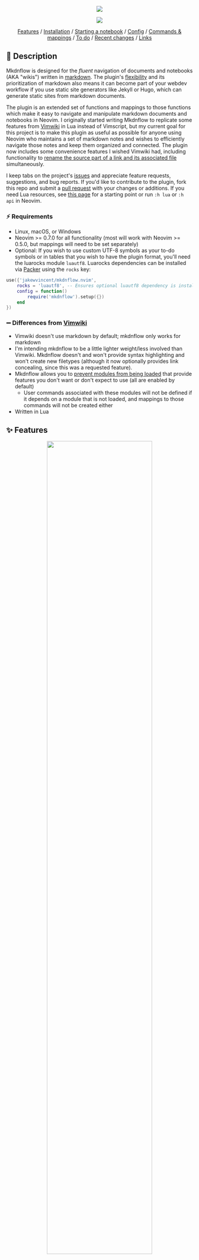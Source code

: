<p align=center>
<img src="assets/logo/mkdnflow_logo.png">
</p>
<p align=center><img src="https://camo.githubusercontent.com/dba3dd4ec5c0640974a4dad6acdef2e5fe9ef9eee3160ff309aa40dcb091b956/68747470733a2f2f696d672e736869656c64732e696f2f62616467652f6c75612d2532333243324437322e7376673f267374796c653d666c6174266c6f676f3d6c7561266c6f676f436f6c6f723d7768697465"></p>
<p align=center>
   <a href="#-features">Features</a> / <a href="#-installation">Installation</a> / <a href="#-starting-a-notebook">Starting a notebook</a> / <a href="#%EF%B8%8F-configuration">Config</a> / <a href="#-commands-and-default-mappings">Commands & mappings</a> / <a href="#%EF%B8%8F-to-do">To do</a> / <a href="#-recent-changes">Recent changes</a> / <a href="#-links">Links</a>
</p>

## 📝 Description

Mkdnflow is designed for the *fluent* navigation of documents and notebooks (AKA "wikis") written in [markdown](https://markdownguide.org). The plugin's [flexibility](#customizable-link-interpretation) and its prioritization of markdown also means it can become part of your webdev workflow if you use static site generators like Jekyll or Hugo, which can generate static sites from markdown documents.

The plugin is an extended set of functions and mappings to those functions which make it easy to navigate and manipulate markdown documents and notebooks in Neovim. I originally started writing Mkdnflow to replicate some features from [Vimwiki](https://github.com/vimwiki/vimwiki) in Lua instead of Vimscript, but my current goal for this project is to make this plugin as useful as possible for anyone using Neovim who maintains a set of markdown notes and wishes to efficiently navigate those notes and keep them organized and connected. The plugin now includes some convenience features I wished Vimwiki had, including functionality to [rename the source part of a link and its associated file](#rename-link-sources-and-files-simultaneously) simultaneously.

I keep tabs on the project's [issues](https://github.com/jakewvincent/mkdnflow.nvim/issues) and appreciate feature requests, suggestions, and bug reports. If you'd like to contribute to the plugin, fork this repo and submit a [pull request](https://github.com/jakewvincent/mkdnflow.nvim/pulls) with your changes or additions. If you need Lua resources, see [this page](https://neovim.io/doc/lua-resources/) for a starting point or run `:h lua` or `:h api` in Neovim.

### ⚡ Requirements

* Linux, macOS, or Windows
* Neovim >= 0.7.0 for all functionality (most will work with Neovim >= 0.5.0, but mappings will need to be set separately)
* Optional: If you wish to use custom UTF-8 symbols as your to-do symbols or in tables that you wish to have the plugin format, you'll need the luarocks module `luautf8`. Luarocks dependencies can be installed via [Packer](#initlua) using the `rocks` key:

```lua
use({'jakewvincent/mkdnflow.nvim',
    rocks = 'luautf8', -- Ensures optional luautf8 dependency is installed
    config = function()
        require('mkdnflow').setup({})
    end
})
```

### ➖ Differences from [Vimwiki](https://github.com/vimwiki/vimwiki)

* Vimwiki doesn't use markdown by default; mkdnflow only works for markdown
* I'm intending mkdnflow to be a little lighter weight/less involved than Vimwiki. Mkdnflow doesn't and won't provide syntax highlighting and won't create new filetypes (although it now optionally provides link concealing, since this was a requested feature).
* Mkdnflow allows you to [prevent modules from being loaded](#modules-dictionary-like-table) that provide features you don't want or don't expect to use (all are enabled by default)
    * User commands associated with these modules will not be defined if it depends on a module that is not loaded, and mappings to those commands will not be created either
* Written in Lua

## ✨ Features

<p align=center>
<a href="https://user-images.githubusercontent.com/45184202/166573700-62cdec3b-a13f-4f9e-9d72-ab2650205042.mp4"><img src="assets/demo/demo.mp4.png" width="75%"></a>
</p>

### Two link styles
* Use either markdown or wiki-link link styles by setting a [config option](#link_style-string).
* 🆕 Conceal link sources for either link type by enabling conceal in [your config](#-configuration)
    * Markdown-style links are shortened from `[Link](source.md)` to `Link`
    * Wiki-style links are shortened from `[[source|Link]]` to `Link` or from `[[source]]` to `source`
    * NOTE: If you are using the [recently split treesitter parsers for markdown](https://github.com/nvim-treesitter/nvim-treesitter#supported-languages), you do not need to enable conceal through mkdnflow--if you are using markdown-style links. Just make sure you have `markdown` and `markdown_inline` installed and enabled in markdown filetypes, and in your `.vimrc` or `init.lua`, enable conceal (`set conceallevel=2` or `vim.wo.conceallevel = 2`).

### Follow links and citations
* `<CR>` on various kinds of links to "follow" them:
    * `.md` links open in the current window
    * Absolute links or `.md` links relative to home open in the current window but are interpreted with absolute perspective (e.g. `[File](/home/user/file.md)`/`[File](C:\Users\user\file.md)` on Windows, or `[File](~/Documents/file.md)`)
    * Links to a file prefixed with `file:` (e.g. `[My Xournal notes](file:notes.xopp)`) open with the system's default program for that filetype
    * Link to URLs are opened in the default browser
    * Anchor links to headings in the current file will trigger a jump to that heading. Headings must start with a hash, and the path part of the link must look like the heading with (a) any spaces between the last hash mark and the beginning of the heading text removed, (b) all other spaces converted to a dash, (c) non-alphanumeric characters removed, (d) strings of multiple hashes converted into a single hash, and (e) all upper-case characters converted to lower-case characters. For example:
        * `## Bills to pay` will be jumped to if the path in the anchor link is `#bills-to-pay`
        * `#### Groceries/other things to buy` will be jumped to if the path in the anchor link is `#groceriesother-things-to-buy`
    * Following a link to a directory (e.g. another notebook) will open a dialogue for you to select which file in the directory to open in the current window
* `<CR>` on citations to open associated files or websites (e.g. `@Chomsky1957`, with or without brackets around it)
    * Specify a path to a [.bib](http://www.bibtex.org/Format/) file in [your config](#default_path-string)—or if `perspective.priority` is `root`, simply place your bib files to be searched in your notebook's root directory.
    * Files are prioritized. If no file is found associated with the citation key, a URL associated with it will be opened. If no URL is found, a DOI is opened. If no DOI is found, whatever is in the `howpublished` field is opened.
    * 🔥 Hot tip: make reaching your contacts via work messaging apps (e.g. Slack) easier by keeping a bib file that associates your contacts' messaging handles with the URL for your direct message thread with that contact. For instance, if you [point the plugin to a bib file](#default_bib_path-string) with the following entry, `<CR>`ing on `@dschrute` in a markdown document would take you to the associated Slack thread.

```bib
@misc{dschrute,
    url={https://dundermifflin.slack.com/archives/P07BFJD82}
}
```

### Customizable link interpretation
* Specify what perspective the plugin-should take when interpreting links to files. There are [three options](#perspective-dictionary-like-table):
    1. Interpret links relative to the first-opened file (default behavior; similar to #3 if your first-opened file is always in the root directory)
    2. Interpret links relative to the file open in the current buffer
    3. Interpret links relative to the root directory of the notebook that the file in the current buffer is a part of. To enable this functionality, set `perspective.priority` to `root` in your config, and pass a file as the value of `perspective.root_tell`. The _tell_ is the name of a single file that can be used to identify the root directory (e.g. `index.md`, `.git`, `.root`, `.wiki_root`, etc.). See [the default config](#%EF%B8%8F-configuration) for how to configure the `perspective` table.
    * Override any of the above settings by specifying a link to a markdown file with an absolute path (one that starts with `/` or `~/`). Links within this file will still receive the relative interpretation, so this is best for references out of the project directory to markdown files without their own dependencies (unless those dependencies are within the project directory).
* Keep your files organized **and** your links simple by customizing link interpretation using an [implicit transformation function](#links-dictionary-like-table).

### Create, customize, and destroy links
* `<CR>` on word under cursor or visual selection to create a notebook-internal link
    * Customizable path text transformations (by default, text is converted to lowercase, spaces are converted to dashes, and the date in YYYY-MM-DD format is prefixed to the filename, separated by an underscore). See the description of the [`links`](#links-dictionary-like-table) config key for customization instructions.
* `<M-CR>` (Alt-Enter) when your cursor is anywhere in a link to destroy it (replace it with the text in [...])
* Create an anchor link if the visual selection starts with `#` 
* Create a web link if what's under the cursor is a URL (and move the cursor to enter the link name)
* `ya` on a heading to add a formatted anchor link for the heading to the default register (ready to paste in the current buffer)
    * `yfa` to do the same, but adding the absolute path of the file before the anchor (for pasting in another buffer)
* Customize how link sources are generated from text using a custom explicit transformation function
    * Adding the following to your setup would result in a link that looks like the following: `[Some text the link was created from](sometextthelinkwascreatedfrom.md)`

```lua
require('mkdnflow').setup({
    links = {
        transform_explicit = function(text)
            -- Make lowercase, remove spaces, and reverse the string
            return string.lower(text:gsub(' ', '')
        end
    }
})
```

### Jump to links, headings
* `<Tab>` and `<S-Tab>` jump to the next and previous links in the file
* `]]` and `[[` jump to the next and previous headings in the file
* "Wrap" back to the beginning/end of the file when jumping with a [config setting](#wrap-boolean)

### Create missing directories
* If a link goes to a file in a directory that doesn't exist, it can optionally [be created](#create_dirs-boolean)

### Rename link sources and files simultaneously
* Use built-in dialog triggered by `MkdnMoveSource` (mapped to `<F2>` by default) to rename a link's source *and rename/move the linked file* simultaneously
    * [Perspective](#customizable-link-interpretation), [implicit extensions](#links-dictionary-like-table), and custom [implicit transformations](#links-dictionary-like-table) are all taken into account when moving the linked file
    * The dialog will confirm the details of the changes for you to approve/reject before taking any action

### Backward and forward navigation through buffers
* `<BS>` to go **backward** (to the previous file/buffer opened in the current window, like clicking the back button in a web browser)
* `<Del>` to go **forward** (to the subsequent file/buffer opened in the current window, like clicking the forward button in a web browser)

### Keybindings
* Easy-to-remember [default keybindings](#-commands-and-default-mappings) that activate only in markdown files (and/or other filetypes you specify in the `filetypes` config table)
* [Customize keybindings](#mappings-dictionary-like-table) individually or [disable them altogether](#modules-dictionary-like-table) by disabling the `maps` module)

### Manipulate headings
* Increase/decrease heading levels (mapped to `+`/`-` by default). **Note**: *Increasing* the heading means increasing it in importance (i.e. making it bigger or more prominent when converted to HTML and rendered in a browser), which counterintuitively means *removing* a hash symbol.

### Section folding
* 🆕 Fold a section using `<CR>` in normal mode if the cursor is on the heading of the section
    * Unfold a folded section using `<CR>` or `<leader>F` (both are default mappings; the former maps to a wrapper function that will follow links if the cursor is not on a fold or section heading; the latter is mapped specifically to `:MkdnUnfoldSection<CR>`)
    * If you wish to create a link in a heading (normally done with `<CR>`), you'll need to do so by making a visual selection of the text you wish to create a link from and then hitting `<CR>`, or otherwise disabling the mapping for `MkdnEnter` and mapping `MkdnFollowLink` to `<CR>` in visual and normal modes.
* 🆕 Fold the section the cursor is currently in—even if the cursor is not on the heading—using `<leader>f`

### Lists
* Toggle the status of a to-do list item on the current line (mapped to `<C-Space>` by default). Using the default settings, toggling will result in the following changes. To-do symbols [can be customized](#to_do-dictionary-like-table) (make sure to use the [luautf8 luarock dependency](#if-you-wish-to-use-custom-utf-8-to-do-symbols-add-the-luautf8-luarock-dependency) if you want to use utf8 to-do symbols).
    * `* [ ] ...` → `* [-] ...`
    * `* [-] ...` → `* [X] ...`
    * `* [X] ...` → `* [ ] ...`
* Toggle multiple to-do items at once by selecting the lines to toggle in (simple) visual mode (mapped to `<C-Space>` by default)
* Create to-do items from plain unordered or ordered lists by toggling a non-to-do-list item (`<C-Space>` by default)
* Automatically update any parent to-dos when child to-dos are toggled.
    * When all child to-dos have been marked complete, the parent is marked complete
    * When at least one child to-do has been marked in-progress, the parent to-do is marked in-progress
    * When a parent to-do is marked complete and one child to-do is reverted to not-yet-started or in-progress, the parent to-do is marked in-progress
    * When a parent to-do is marked complete or in-progress and all child to-dos have been reverted to not-yet-started, the parent to-do is marked not-yet-started.
* Update numbering for the list the cursor is currently on
    * `<leader>nn` (default mapping) or `:MkdnUpdateNumbering 0<CR>`, e.g., if you want to start numbering at 0
* Smart(er) behavior when `<CR>`ing in lists (NOTE: currently not enabled by default. See below.)
    * NOTE: The following functionality is disabled by default in case some find it intrusive. To enable the functionality, remap `<CR>` in insert mode (see the following code block).
    * In unordered lists: Add another bullet on the next line, unless the current list item is empty, in which case it will be erased
    * In ordered lists: Add another item on the next line (keeping numbering updated), unless the current item is empty, in which case it will be erased
    * In unordered and ordered to-do lists: Add another to-do item on the next line, unless the current to-do is empty, in which case it will be replaced with a simple (non-to-do) list item
    * Automatically indent a new list item when the current one ends in a colon
    * Demote empty indented list items by reducing the indentation by one level
* Add new list items using the list type of the current line without any of the fancy stuff listed above (see [MkdnExtendList](#-commands-and-default-mappings))

```lua
require('mkdnflow').setup({
    mappings = {
        MkdnEnter = {{'i', 'n', 'v'}, '<CR>'} -- This monolithic command has the aforementioned insert-mode-specific behavior and also will trigger row jumping in tables. Outside of lists and tables, it behaves as <CR> normally does.
        -- MkdnNewListItem = {'i', '<CR>'} -- Use this command instead of you only want <CR> in insert mode to add a new list item (and behave as usual outside of lists)
    }
})
```

### Tables
* 🆕 Create a markdown table of `x` columns and `y` rows with `:MkdnTable x y`. Table headers are added automatically; to exclude headers, use `:MkdnTable x y noh`
* 🆕 Format existing tables with `:MkdnTableFormat`
    * Make sure you have the `luautf8` rock installed if you want to format tables containing non-ascii symbols!
* 🆕 Jump forward and backward between cells (mapped to `<Tab>` and `<S-Tab>` in insert mode by default)
* 🆕 Jump forward and backward between rows (the latter is mapped to `<M-CR>` in insert mode by default; jumping forward is not mapped to anything by default; see `MkdnEnter` or `MkdnTableNextRow` in [default mappings](#-commands-and-default-mappings))
* 🆕 Optionally trim extra whitespace from a cell when formatting (see [config options](#-configuration))
* 🆕 Optionally disable formatting when moving cells
* 🆕 Add new rows or columns (before or after the current row/cell; see [default mappings](#-commands-and-default-mappings))

<p align=center><strong>More coming soon! I use this plugin daily for work have been regularly adding new features for my use cases. Please share ideas and feature requests by <a href="https://github.com/jakewvincent/mkdnflow.nvim/issues">creating an issue</a>.</strong></p>

### 🆕 Disable unused modules
* Individually disable any of the modules that enable all of the above functionality (see [`modules` config option descriptions](#modules-dictionary-like-table))
    * Prevents the module from being loaded (rather than simply disabling the functionality the module provides)
    * Disabling a module prevents commands that are dependent on that module from being defined (and prevents mappings to those commands from being set)

## 📦 Installation and usage

### init.lua
<details>
<summary>Install with Packer</summary><p>

```lua
use({'jakewvincent/mkdnflow.nvim',
     config = function()
        require('mkdnflow').setup({
            -- Config goes here; leave blank for defaults
        })
     end
})
```

#### If you wish to use custom UTF-8 to-do symbols, add the luautf8 luarock dependency

```lua
use({'jakewvincent/mkdnflow.nvim',
     rocks = 'luautf8',
     config = function()
        require('mkdnflow').setup({
            -- Config goes here; leave blank for defaults
        })
     end
})
```

</p></details>

<details>
<summary>Install with Paq</summary><p>

```lua
require('paq')({
    -- Your other plugins;
    'jakewvincent/mkdnflow.nvim';
    -- Your other plugins;
})

-- Include the setup function somewhere else in your init.lua/vim file, or the
-- plugin won't activate itself:

require('mkdnflow').setup({
    -- Config goes here; leave blank for defaults
})
```

</p></details>

### init.vim
<details>
<summary>Install with Vim-Plug, NeoBundle, Vundle, Pathogen, or Dein</summary><p>

```vim
" Vim-Plug
Plug 'jakewvincent/mkdnflow.nvim'

" NeoBundle
NeoBundle 'jakewvincent/mkdnflow.nvim'

" Vundle
Bundle 'jakewvincent/mkdnflow.nvim'

" Pathogen
git clone https://github.com/jakewvincent/mkdnflow.nvim.git ~/.vim/bundle/mkdownflow.nvim

" Dein
call dein#add('jakewvincent/mkdnflow.nvim')

" Include the setup function somewhere else in your init.vim file, or the
" plugin won't activate itself:
lua << EOF
require('mkdnflow').setup({
    -- Config goes here; leave blank for defaults
})
EOF
```

</p></details>

### ❗ Caveats/warnings

All functionality of the plugin should now work on all operating systems, including Windows! However, since I don't use Windows on my daily driver, there may be edge cases that cause trouble. Please file an issue if anything comes up.

### 🏁 Starting a notebook

As long as you successfully installed Mkdnflow, you don't need to do anything special to start using the plugin. All of the plugin's features will be enabled for any markdown file (or for any filetype you specify under the `filetypes` config key). If you would like to start a notebook (AKA "wiki"), first create a directory for it. If you're using Neovim in the terminal, simply enter `nvim index.md` and start writing. I suggest using `index.md` as a landing page/table of contents that contains links to all other notes in your notebook. If you use such a landing page, try setting `perspective.priority` in your Mkdnflow config to `'root'` and your `perspective.root_tell` to `'index.md'` so that Mkdnflow can identify your notebook's root directory and reliably interpret links relative to this directory.

## ⚙️ Configuration

Currently, the setup function uses the defaults shown below. See the descriptions and non-default options in the [section below the following block](#config-descriptions). **To use these defaults, simply pass no arguments setup function:** `require('mkdnflow').setup()`. To change these settings, specify new values for any of them them in the setup function.

```lua
-- ** DEFAULT SETTINGS; TO USE THESE, PASS NO ARGUMENTS TO THE SETUP FUNCTION **
require('mkdnflow').setup({
    modules = {
        bib = true,
        buffers = true,
        conceal = true,
        cursor = true,
        folds = true,
        links = true,
        lists = true,
        maps = true,
        paths = true,
        tables = true
    },
    filetypes = {md = true, rmd = true, markdown = true},
    create_dirs = true,             
    perspective = {
        priority = 'first',
        fallback = 'current',
        root_tell = false,
        nvim_wd_heel = true
    },    
    wrap = false,
    bib = {
        default_path = nil,
        find_in_root = true
    },
    silent = false,
    links = {
        style = 'markdown',
        conceal = false,
        implicit_extension = nil,
        transform_implicit = false,
        transform_explicit = function(text)
            text = text:gsub(" ", "-")
            text = text:lower()
            text = os.date('%Y-%m-%d_')..text
            return(text)
        end
    },
    to_do = {
        symbols = {' ', '-', 'X'},
        update_parents = true,
        not_started = ' ',
        in_progress = '-',
        complete = 'X'
    },
    tables = {
        trim_whitespace = true,
        format_on_move = true
    },
    mappings = {
        MkdnEnter = {{'n', 'v'}, '<CR>'},
        MkdnTab = false,
        MkdnSTab = false,
        MkdnNextLink = {'n', '<Tab>'},
        MkdnPrevLink = {'n', '<S-Tab>'},
        MkdnNextHeading = {'n', ']]'},
        MkdnPrevHeading = {'n', '[['},
        MkdnGoBack = {'n', '<BS>'},
        MkdnGoForward = {'n', '<Del>'},
        MkdnFollowLink = false, -- see MkdnEnter
        MkdnDestroyLink = {'n', '<M-CR>'},
        MkdnMoveSource = {'n', '<F2>'},
        MkdnYankAnchorLink = {'n', 'ya'},
        MkdnYankFileAnchorLink = {'n', 'yfa'},
        MkdnIncreaseHeading = {'n', '+'},
        MkdnDecreaseHeading = {'n', '-'},
        MkdnToggleToDo = {{'n', 'v'}, '<C-Space>'},
        MkdnNewListItem = false,
        MkdnExtendList = false,
        MkdnUpdateNumbering = {'n', '<leader>nn'},
        MkdnTableNextCell = {'i', '<Tab>'},
        MkdnTablePrevCell = {'i', '<S-Tab>'},
        MkdnTableNextRow = false,
        MkdnTablePrevRow = {'i', '<M-CR>'},
        MkdnTableNewRowBelow = {{'n', 'i'}, '<leader>ir'},
        MkdnTableNewRowAbove = {{'n', 'i'}, '<leader>iR'},
        MkdnTableNewColAfter = {{'n', 'i'}, '<leader>ic'},
        MkdnTableNewColBefore = {{'n', 'i'}, '<leader>iC'},
        MkdnFoldSection = {'n', '<leader>f'},
        MkdnUnfoldSection = {'n', '<leader>F'}
    }
})
```

### Config descriptions
#### `modules` (dictionary-like table)
* All modules are enabled by default:
    * `modules.bib` (required for [parsing bib files](#follow-links-and-citations) and [following citations](#follow-links-and-citations))
    * `modules.buffers` (required for [backward and forward navigation through buffers](#backward-and-forward-navigation-through-buffers))
    * `modules.conceal` (required if you wish to enable [link concealing](#two-link-styles); note that you must declare [`links.conceal` as `true`](#links-dictionary-like-table) in addition to enabling this module if you wish to conceal links)
    * `modules.cursor` (required for [jumping to links and headings](#jump-to-links-headings); [yanking anchor links](#create-customize-and-destroy-links))
    * `modules.folds` (required for [folding by section](#section-folding))
    * `modules.links` (required for [creating and destroying links](#create-customize-and-destroy-links) and [following links](#follow-links-and-citations))
    * `modules.lists` (required for [manipulating lists, toggling to-do list items, etc.](#lists))
    * `modules.maps` (required for [setting mappings via the mappings table](#keybindings); set to `false` if you wish to set mappings outside of the plugin)
    * `modules.paths` (required for [link interpretation](#customizable-link-interpretation) and [following links](#follow-links-and-citations))
    * `modules.tables` (required for [table navigation and formatting](#tables))

#### `create_dirs` (boolean)
* `true`: Directories referenced in a link will be (recursively) created if they do not exist
* `false` No action will be taken when directories referenced in a link do not exist. Neovim will open a new file, but you will get an error when you attempt to write the file.

#### `perspective` (dictionary-like table)
* `perspective.priority` (string): Specifies the priority perspective to take when interpreting link paths
    * `'first'`: Links will be interpreted relative to the first-opened file (when the current instance of Neovim was started)
    * `'current'`: Links will be interpreted relative to the current file
    * `'root'`: Links will be interpreted relative to the root directory of the current notebook (requires `perspective.root_tell` to be specified)
    * `'nvim_wd_heel'`: Changes in perspective will be reflected in the nvim working directory. (In other words, the working directory will "heel" to the plugin's perspective.) This helps ensure (at least) that path completions (if using a completion plugin with support for paths) will be accurate and usable.
* `perspective.fallback` (string): Specifies the backup perspective to take if priority isn't possible (e.g. if it is `'root'` but no root directory is found)
    * `'first'`: (see above)
    * `'current'`: (see above)
    * `'root'`: (see above)
* `perspective.root_tell` (string or boolean)
    * `'<any file name>'`: Any arbitrary filename by which the plugin can uniquely identify the root directory of the current notebook. If `false` is used instead, the plugin will never search for a root directory, even if `perspective.priority` is set to `root`.

#### `filetypes` (dictionary-like table)
* `<any arbitrary filetype extension>` (boolean value)
    * `true`: A matching extension will enable the plugin's functionality for a file with that extension

Note: This functionality references the file's extension. It does not rely on Neovim's filetype recognition. The extension must be provided in lower case because the plugin converts file names to lowercase. Any arbitrary extension can be supplied. Setting an extension to `false` is the same as not including it in the list.

#### `wrap` (boolean)
* `true`: When jumping to next/previous links or headings, the cursor will continue searching at the beginning/end of the file
* `false`: When jumping to next/previous links or headings, the cursor will stop searching at the end/beginning of the file

#### `bib` (dictionary-like table)
* `bib.default_path` (string or `nil`): Specifies a path to a default .bib file to look for citation keys in (need not be in root directory of notebook)
* `bib.find_in_root` (boolean)
    * `true`: When `perspective.priority` is also set to `root` (and a root directory was found), the plugin will search for bib files to reference in the notebook's top-level directory. If `bib.default_path` is also specified, the default path will be appended to the list of bib files found in the top level directory so that it will also be searched.
    * `false`: The notebook's root directory will not be searched for bib files.

#### `silent` (boolean)
* `true`: The plugin will not display any messages in the console except compatibility warnings related to your config
* `false`: The plugin will display messages to the console (all messages from the plugin start with ⬇️ )

#### `links` (dictionary-like table)
* `links.style` (string)
    * `'markdown'`: Links will be expected in the standard markdown format: `[<title>](<source>)`
    * `'wiki'`: Links will be expected in the unofficial wiki-link style, specifically the [title-after-pipe format](https://github.com/jgm/pandoc/pull/7705): `[[<source>|<title>]]`.
* `links.conceal` (boolean)
    * `true`: Link sources and delimiters will be concealed (depending on which link style is selected)
    * `false`: Link sources and delimiters will not be concealed by mkdnflow
* `links.implicit_extension` (string)
    * `<any extension>`: A string that instructs the plugin (a) how to _interpret_ links to files that do not have an extension, and (b) that new links should be created without an explicit extension
* `links.transform_explicit` (function or `false`): A function that transforms the text to be inserted as the source/path of a link when a link is created. Anchor links are not currently customizable. If you want all link paths to be explicitly prefixed with the year, for instance, and for the path to be converted to uppercase, you could provide the following function under this key. (FYI: The previous functionality specified under the `prefix` key has been migrated here to provide greater flexibility.)

```lua
function(input)
    return(string.upper(os.date('%Y-')..input))
end
```

* `links.transform_implicit` (function or `false`): A function that transforms the path of a link immediately before interpretation. It does not transform the actual text in the buffer but can be used to modify link interpretation. For instance, link paths that match a date pattern can be opened in a `journals` subdirectory of your notebook, and all others can be opened in a `pages` subdirectory, using the following function:

```lua
function(input)
    if input:match('%d%d%d%d%-%d%d%-%d%d') then
        return('journals/'..input)
    else
        return('pages/'..input)
    end
end
```

#### `to_do` (dictionary-like table)
* `to_do.symbols` (array-like table): A list of symbols (each no more than one character) that represent to-do list completion statuses. `MkdnToggleToDo` references these when toggling the status of a to-do item. Three are expected: one representing not-yet-started to-dos (default: `' '`), one representing in-progress to-dos (default: `-`), and one representing complete to-dos (default: `X`).
    * NOTE: Native Lua support for UTF-8 characters is limited, so in order to ensure all functionality works as intended if you are using non-ascii to-do symbols, you'll need to install the luarocks module "luautf8".
* `to_do.update_parents` (boolean): Whether parent to-dos' statuses should be updated based on child to-do status changes performed via `MkdnToggleToDo`
    * `true` (default): Parent to-do statuses will be inferred and automatically updated when a child to-do's status is changed
    * `false`: To-do items can be toggled, but parent to-do statuses (if any) will not be automatically changed
* The following entries can be used to stipulate which symbols shall be used when updating a parent to-do's status when a child to-do's status is changed. These are **not required**: if `to_do.symbols` is customized but these options are not provided, the plugin will attempt to infer what the meanings of the symbols in your list are by their order. For example, if you set `to_do.symbols` as `{' ', '⧖', '✓'}`, `' '` will be assiged to `to_do.not_started`, '⧖' will be assigned to `to_do.in_progress`, etc. If more than three symbols are specified, the first will be used as `not_started`, the second will be used as `in_progress`, and the last will be used as `complete`. If two symbols are provided (e.g. `' ', '✓'`), the first will be used as both `not_started` and `in_progress`, and the second will be used as `complete`.
    * `to_do.not_started` (string): Stipulates which symbol represents a not-yet-started to-do
    * `to_do.in_progress` (string):  Stipulates which symbol represents an in-progress to-do
    * `to_do.complete` (string):  Stipulates which symbol represents a complete to-do

#### `tables` (dictionary-like table)
* `tables.trim_whitespace` (boolean): Whether extra whitespace should be trimmed from the end of a table cell when a table is formatted (default: `true`)
* `tables.format_on_move` (boolean): Whether tables should be formatted each time the cursor is moved via MkdnTable{Next/Prev}{Cell/Row} (default: `true`)

Note: See [default mappings](#-commands-and-default-mappings)

#### `mappings` (dictionary-like table)
* `mappings.<name of command>` (array-like table or `false`)
    * `mappings.<name of command>[1]` string or array table representing the mode (or array of modes) that the mapping should apply in (`'n'`, `'v'`, etc.)
    * `mappings.<name of command>[2]` string representing the keymap (e.g. `'<Space>'`)
    * set `mappings.<name of command> = false` to disable default mapping without providing a custom mapping

Note: `<name of command>` should be the name of a commands defined in `mkdnflow.nvim/plugin/mkdnflow.lua` (see :h Mkdnflow-commands for a list).

### 👍 Recommended vim settings

I recommended turning on `autowriteall` in Neovim *for markdown filetypes*. This will ensure that changes to buffers are saved when you navigate away from that buffer, e.g. by following a link to another file. See `:h awa`.

```lua
-- If you have an init.lua
vim.cmd('autocmd FileType markdown set autowriteall')
```

```vim
" If you have an init.vim
autocmd FileType markdown set autowriteall
```

### ❕ Commands and default mappings

These default mappings can be disabled; see [Configuration](#%EF%B8%8F-configuration). Commands with no mappings trigger functions that are called by the functions with mappings, but I've given them a command name so you can use them as independent functions if you'd like to.

| Keymap       | Mode      | Command                       | Description                                                                                                                                                                                                                                                                                                                                                                                                                                                                                                                                                                                                                                                                         |
| ------------ | --------- | ----------------------------- | ----------------------------------------------------------------------------------------------------------------------------------------------------------------------------------------------------------------------------------------------------------------------------------------------------------------------------------------------------------------------------------------------------------------------------------------------------------------------------------------------------------------------------------------------------------------------------------------------------------------------------------------------------------------------------------- |
| `<CR>`       | n, v(, i) | `:MkdnEnter<CR>`              | Triggers a wrapper function which will (a) infer your editor mode, and then if in normal or visual mode, either follow a link, create a new link from the word under the cursor or visual selection, or fold a section (if cursor is on a section heading); if in insert mode, it will create a new list item (if cursor is in a list), go to the next row in a table (if cursor is in a table), or behave normally (if cursor is not in a list or a table) NOTE: There is no insert-mode mapping for this command by default since some may find its effects intrusive. To enable the insert-mode functionality, add to the mappings table: `MkdnEnter = {{'i', 'n', 'v'}, '<CR>}` |
| `<Tab>`      | n         | `:MkdnNextLink<CR>`           | Move cursor to the beginning of the next link (if there is a next link)                                                                                                                                                                                                                                                                                                                                                                                                                                                                                                                                                                                                             |
| `<S-Tab>`    | n         | `:MkdnPrevLink<CR>`           | Move the cursor to the beginning of the previous link (if there is one)                                                                                                                                                                                                                                                                                                                                                                                                                                                                                                                                                                                                             |
| `]]`         | n         | `:MkdnNextHeading<CR>`        | Move the cursor to the beginning of the next heading (if there is one)                                                                                                                                                                                                                                                                                                                                                                                                                                                                                                                                                                                                              |
| `[[`         | n         | `:MkdnPrevHeading<CR>`        | Move the cursor to the beginning of the previous heading (if there is one)                                                                                                                                                                                                                                                                                                                                                                                                                                                                                                                                                                                                          |
| `<BS>`       | n         | `:MkdnGoBack<CR>`             | Open the historically last-active buffer in the current window                                                                                                                                                                                                                                                                                                                                                                                                                                                                                                                                                                                                                      |
| `<Del>`      | n         | `:MkdnGoForward<CR>`          | Open the buffer that was historically navigated away from in the current window                                                                                                                                                                                                                                                                                                                                                                                                                                                                                                                                                                                                     |
| --           | --        | `:MkdnFollowLink<CR>`         | Open the link under the cursor, creating missing directories if desired, or if there is no link under the cursor, make a link from the word under the cursor                                                                                                                                                                                                                                                                                                                                                                                                                                                                                                                        |
| `<F2>`       | n         | `:MkdnMoveSource<CR>`         | Open a dialog where you can provide a new source for a link and the plugin will rename and move the associated file on the backend (and rename the link source)                                                                                                                                                                                                                                                                                                                                                                                                                                                                                                                     |
| `<M-CR>`     | n         | `:MkdnDestroyLink<CR>`        | Destoy the link under the cursor, replacing it with just the text from [...]                                                                                                                                                                                                                                                                                                                                                                                                                                                                                                                                                                                                        |
| `ya`         | n         | `:MkdnYankAnchorLink<CR>`     | Yank a formatted anchor link (if cursor is currently on a line with a heading)                                                                                                                                                                                                                                                                                                                                                                                                                                                                                                                                                                                                      |
| `yfa`        | n         | `:MkdnYankFileAnchorLink<CR>` | Yank a formatted anchor link with the filename included before the anchor (if cursor is currently on a line with a heading)                                                                                                                                                                                                                                                                                                                                                                                                                                                                                                                                                         |
| `+`          | n         | `:MkdnIncreaseHeading<CR>`    | Increase heading importance (remove hashes)                                                                                                                                                                                                                                                                                                                                                                                                                                                                                                                                                                                                                                         |
| `-`          | n         | `:MkdnDecreaseHeading<CR>`    | Decrease heading importance (add hashes)                                                                                                                                                                                                                                                                                                                                                                                                                                                                                                                                                                                                                                            |
| `<C-Space>`  | n         | `:MkdnToggleToDo<CR>`         | Toggle to-do list item's completion status or convert a list item into a to-do list item                                                                                                                                                                                                                                                                                                                                                                                                                                                                                                                                                                                            |
| `<leader>nn` | n         | `:MkdnUpdateNumbering<CR>`    | Update numbering for all siblings of the list item of the current line                                                                                                                                                                                                                                                                                                                                                                                                                                                                                                                                                                                                              |
| --           | --        | `:MkdnNewListItem<CR>`        | Add a new ordered list item, unordered list item, or (uncompleted) to-do list item                                                                                                                                                                                                                                                                                                                                                                                                                                                                                                                                                                                                  |
| --           | --        | `:MkdnExtendList<CR>`         | Like above, but the cursor stays on the current line (new list items of the same typ are added below)                                                                                                                                                                                                                                                                                                                                                                                                                                                                                                                                                                               |
| --           | --        | `:MkdnCreateLink<CR>`         | Replace the word under the cursor with a link in which the word under the cursor is the name of the link. This is called by MkdnFollowLink if there is no link under the cursor.                                                                                                                                                                                                                                                                                                                                                                                                                                                                                                    |
| --           | --        | `:MkdnTable ncol nrow (noh)`  | Make a table of ncol columns and nrow rows. Pass 'noh' as a third argument to exclude table headers.                                                                                                                                                                                                                                                                                                                                                                                                                                                                                                                                                                                |
| --           | --        | `:MkdnTableFormat<CR>`        | Format a table under the cursor                                                                                                                                                                                                                                                                                                                                                                                                                                                                                                                                                                                                                                                     |
| `<Tab>`      | i         | `:MkdnTableNextCell<CR>`      | Move the cursor to the beginning of the next cell in the table, jumping to the next row if needed                                                                                                                                                                                                                                                                                                                                                                                                                                                                                                                                                                                   |
| `<S-Tab>`    | i         | `:MkdnTablePrevCell<CR>`      | Move the cursor to the beginning of the previous cell in the table, jumping to the previous row if needed                                                                                                                                                                                                                                                                                                                                                                                                                                                                                                                                                                           |
| `<leader>ir` | i, n      | `:MkdnTableNewRowBelow<CR>`   | Add a new row below the row the cursor is currently in                                                                                                                                                                                                                                                                                                                                                                                                                                                                                                                                                                                                                              |
| `<leader>iR` | i, n      | `:MkdnTableNewRowAbove<CR>`   | Add a new row above the row the cursor is currently in                                                                                                                                                                                                                                                                                                                                                                                                                                                                                                                                                                                                                              |
| `<leader>ic` | i, n      | `:MkdnTableNewColAfter<CR>`   | Add a new column following the column the cursor is currently in                                                                                                                                                                                                                                                                                                                                                                                                                                                                                                                                                                                                                    |
| `<leader>iC` | i, n      | `:MkdnTableNewColBefore<CR>`  | Add a new column before the column the cursor is currently in                                                                                                                                                                                                                                                                                                                                                                                                                                                                                                                                                                                                                       |
| --           | --        | `:MkdnTab<CR>`                | Wrapper function which will jump to the next cell in a table (if cursor is in a table) or indent an (empty) list item (if cursor is in a list item)                                                                                                                                                                                                                                                                                                                                                                                                                                                                                                                                 |
| --           | --        | `:MkdnSTab<CR>`               | Wrapper function which will jump to the previous cell in a table (if cursor is in a table) or de-indent an (empty) list item (if cursor is in a list item)                                                                                                                                                                                                                                                                                                                                                                                                                                                                                                                          |
| `<leader>f`  | --        | `:MkdnFoldSection<CR>`        | Fold the section the cursor is currently on/in                                                                                                                                                                                                                                                                                                                                                                                                                                                                                                                                                                                                                                      |
| `<leader>F`  | --        | `:MkdnUnfoldSection<CR>`      | Unfold the folded section the cursor is currently on                                                                                                                                                                                                                                                                                                                                                                                                                                                                                                                                                                                                                                |
| --           | --        | `:Mkdnflow<CR>`               | Manually start Mkdnflow                                                                                                                                                                                                                                                                                                                                                                                                                                                                                                                                                                                                                                                             |

### Miscellaneous notes (+ troubleshooting) on remapping
* The back-end function for `:MkdnGoBack`, `require('mkdnflow').buffers.goBack()`, returns a boolean indicating the success of `goBack()` (thanks, @pbogut!). This is useful if the user wishes to remap `<BS>` so that when `goBack()` is unsuccessful, another function is performed.
* If you are attempting to (re)map `<CR>` in insert mode but can't get it to work, try inspecting your current insert mode mappings and seeing if anything is overriding your mapping. Possible candidates are completion plugins and auto-pair plugins.
    * If using [nvim-cmp](https://github.com/hrsh7th/nvim-cmp), consider using using the mapping with a fallback, as shown here: [*cmp-mapping*](https://github.com/hrsh7th/nvim-cmp/blob/bba6fb67fdafc0af7c5454058dfbabc2182741f4/doc/cmp.txt#L238)
    * If using an autopair plugin that automtically maps `<CR>` (e.g. [nvim-autopairs](https://github.com/windwp/nvim-autopairs)), see if it provides a way to disable its `<CR>` mapping (e.g. nvim-autopairs allows you to disable that mapping by adding `map_cr = false` to the table passed to its setup function).

## ☑️ To do
* [ ] Improve citation functionality
    * [ ] Add ability to stipulate a .bib file in a yaml block at the top of a markdown file
* [ ] Interpret reference-style links (spec: [Reference-style Links](https://www.markdownguide.org/basic-syntax#reference-style-links))
* [ ] Overhaul help documents (i.e. `:h mkdnflow`)

<details>
<summary>Completed to-dos</summary><p>

* [X] Add a way to disable modules the user doesn't wish/plan to use
* [X] Headings
    * [X] Easy folding & unfolding
* [X] Fancy table creation & editing
    * [X] Create a table of x columns and y rows
    * [X] Add/remove columns and rows
    * [X] Horizontal navigation through tables (with `<Tab>`)
    * [X] Vertical navigation through tables (with `<CR>`?)
    * [X] Table formatting for tables with explicit left-, center-, or right-aligned columns
* [X] Easily rename file in link
* [X] Add ability to identify/use any given .bib file in notebook's root directory (if `perspective` is set to `root`)
* [X] Lists
    * [X] To-do list functions & mappings
        * [X] Modify status of parent to-do when changing a child to-do (infer based on tab settings)
    * [X] Smart `<CR>` when in lists, etc.
* [X] Full compatibility with Windows
* [X] "Undo" a link (replace link w/ the text part of the link)
* [X] Easy *forward* navigation through buffers (with ~~`<S-BS>?`~~ `<Del>`)
* [X] Allow reference to absolute paths (interpret relatively [following config] if not prepended w/ `~` or `/`)
* [X] Allow parentheses in link names ([issue #8](https://github.com/jakewvincent/mkdnflow.nvim/issues/8))
* [X] Add a config option to wrap to the beginning of the document when navigating between links (11/08/21)

</p></details>


## 🔧 Recent changes
* 07/19/22: Update newly-converted (via `MkdnToggleToDo`/`<C-Space>`) to-do item's status if it has children
* 07/13/22: Follow links to arbitrary spans
* 07/13/22: Individually disable modules
* 07/09/22: Added folding functionality; replaced default normal/visual-mode mapping with mapping to wrapper function that will fold/open sections
* 07/01/22: Properly handle alignment markers in tables
* 07/01/22: Add option not to format table when moving the cursor to a different cell
* 06/29/22: Conceal links
* 06/27/22: Added wrapper functions so `<Tab>` and `<S-Tab>` can be used in both tables and lists
* 06/27/22: Added functionality to add new rows and columns

<details>
<summary>Older changes (> 1 month ago)</summary><p>

* 06/17/22: Added functionality to jump rows in tables
* 06/16/22: Added functionality to format tables and jump cells in tables
* 06/11/22: Added function and command to insert tables
* 06/06/22: Extend functionality of MkdnToggleToDo so that it (a) will create a to-do item from a plain list item, and (b) can toggle multiple to-do items selected with simple visual mode
* 06/04/22: Easily rename files in links (with `MkdnMoveSource`, mapped to `<F2>` by default)
* 06/04/22: Variant of MkdnNewListItem added as MkdnExtendList
* 06/03/22: Add command and mapping for updating numbering
* 05/30/22: Implement root directory switching to allow for easier switching between notebooks
* 05/30/22: Indent new list item when current one ends in a colon
* 05/12/22: Add functionality to search for bib files in the project's root directory
* 05/11/22: Customize path text when links are created with a customizable transformation function
* 05/11/22: Customize link interpretation with a customizable interpretation function (thanks @jmbuhr!)
* 04/30/22: Customize link style (markdown/wiki; addresses [issue #10](https://github.com/jakewvincent/mkdnflow.nvim/issues/10))
* 04/30/22: Added functionality to update parent to-dos when child to-do status is changed; customize to-do symbols
* 04/28/22: Interpret links to markdown files correctly when specified with an absolute path (one starting with `/` or `~/`)
* 04/28/22: Added ability to follow links to markdown files with an anchor and then jump to the appropriate heading (if one exists)
* 04/27/22: Add in some list item functionality (not mapped to anything by default yet)
* 04/26/22: Set command name to `false` in `mappings` table to disable mapping
* 04/25/22: Specify mode in mappings table
* 04/24/22: User can shut up messages by specifying 'true' in their config under the 'silent' key
* 04/24/22: Added Windows compatibility!
* 04/23/22: Major reorganization of followPath() function which ships off some of its old functionality to the new links module and much of it to smaller, path-type-specific functions in the new paths module
* 04/22/22: Added ability to identify the notebook's root directory by specifying a "tell" in the config (a file that can be used to identify the root)
* 04/20/22: Added ability to replace a link with just its name (effectively undoing the link) -- mapped to `<M-CR>` by default (Alt-Enter)
* 04/20/22: Fix for [issue #22](https://github.com/jakewvincent/mkdnflow.nvim/issues/22)
* 04/19/22: Toggle to-do list item's completion status
* 04/18/22: If URL is under cursor, make a link from the whole URL (addresses [issue #18](https://github.com/jakewvincent/mkdnflow.nvim/issues/18))
* 04/16/22: Added forward navigation (~undoing 'back')
* 04/11/22: Added ability to change heading level
* 04/05/22: Added ability to create anchor links; jump to matching headings; yank formatted anchor links from headings
* 04/03/22: Added ability to jump to headings if a link is an anchor link
* 03/06/22: Added ability to search .bib files and act on relevant information in bib entries when the cursor is in a citation and `<CR>` is pressed
* 02/03/22: Fixed case issue w/ file extensions ([issue #13](https://github.com/jakewvincent/mkdnflow.nvim/issues/13))
* 01/21/22: Path handler can now identify links with the file: prefix that have absolute paths or paths starting with `~/`
* 11/10/21: Merged [@pbogut's PR](https://github.com/jakewvincent/mkdnflow.nvim/pull/7), which modifies `require('mkdnflow').buffers.goBack()` to return a boolean (`true` if `goBack()` succeeds; `false` if `goBack()` isn't possible). For the default mappings, this causes no change in behavior, but users who wish `<BS>` to perform another function in the case that `goBack()` fails can now use `goBack()` in the antecedent of a conditional. @pbogut's mapping, for reference:
```lua
if not require('mkdnflow').buffers.goBack() then
  vim.cmd('Dirvish %:p')
end
```
* 11/08/21: Add option to wrap to beginning/end of file when jumping to next/previous link. Off by default.
* 11/01/21: Added vimdoc documentation
* 10/30/21: Added capability for manually starting the plugin with `:Mkdnflow`, addressing [issue #5](https://github.com/jakewvincent/mkdnflow.nvim/issues/5)
* 09/23/21: Fixed [issue #3](https://github.com/jakewvincent/mkdnflow.nvim/issues/3)
* 09/23/21: Added compatibility with macOS 
* 09/21/21: Fixed [issue #1](https://github.com/jakewvincent/mkdnflow.nvim/issues/1). Implemented a push-down stack to better handle backwards navigation through previously-opened buffers.
* 09/19/21: Fixed [issue #2](https://github.com/jakewvincent/mkdnflow.nvim/issues/2). Paths with spaces can now be created.

</p></details>

## 🔗 Links
* [Awesome Neovim's list of (markdown) plugins](https://github.com/rockerBOO/awesome-neovim#markdown)
* [A more granular list of Neovim plugins](https://github.com/yutkat/my-neovim-pluginlist)
### To complement mkdnflow
* [clipboard-image.nvim](https://github.com/ekickx/clipboard-image.nvim) (Paste links to images in markdown syntax)
* [mdeval.nvim](https://github.com/jubnzv/mdeval.nvim) (Evaluate code blocks inside markdown documents)
* Preview plugins
    * [Markdown Preview for (Neo)vim](https://github.com/iamcco/markdown-preview.nvim) ("Preview markdown on your modern browser with synchronised scrolling and flexible configuration")
    * [nvim-markdown-preview](https://github.com/davidgranstrom/nvim-markdown-preview) ("Markdown preview in the browser using pandoc and live-server through Neovim's job-control API")
    * [glow.nvim](https://github.com/npxbr/glow.nvim) (Markdown preview using [glow](https://github.com/charmbracelet/glow)—render markdown in Neovim, with *pizzazz*!)
    * [auto-pandoc.nvim](https://github.com/jghauser/auto-pandoc.nvim) ("[...] allows you to easily convert your markdown files using pandoc.")
### Alternatives to mkdnflow
* [Vimwiki](https://github.com/vimwiki/vimwiki) (Full-featured wiki navigation/maintenance and filetype plugin, written in Vimscript)
* [wiki.vim](https://github.com/lervag/wiki.vim/) (A lighter-weight alternative to Vimwiki, written in Vimscript)
* [Neorg](https://github.com/nvim-neorg/neorg) (A revised [Org-mode](https://en.wikipedia.org/wiki/Org-mode) for Neovim, written in Lua)
* [follow-md-links.nvim](https://github.com/jghauser/follow-md-links.nvim) (A simpler plugin for following markdown links, written in Lua)
